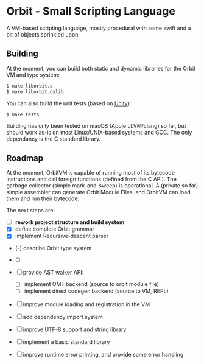 # Orbit - Small Scripting Language

A VM-based scripting language, mostly procedural with some swift and a bit of 
objects sprinkled upon.

## Building

At the moment, you can build both static and dynamic libraries for the Orbit
VM and type system:

````bash
$ make liborbit.a
$ make liborbit.dylib
````

You can also build the unit tests (based on [Unity][1]):

````bash
$ make tests
````

Building has only been tested on macOS (Apple LLVM/clang) so far, but should
work as-is on most Linux/UNIX-based systems and GCC. The only dependancy is the
C standard library.

## Roadmap

At the moment, OrbitVM is capable of running most of its bytecode instructions
and call foreign functions (defined from the C API). The garbage collector
(simple mark-and-sweep) is operational. A (private so far) simple assembler
can generate Orbit Module Files, and OrbitVM can load them and run their 
bytecode.

The next steps are:
 * [ ] **rework project structure and build system**
 * [x] define complete Orbit grammar
 * [x] implement Recursive-descent parser
 * [-] describe Orbit type system
 * [ ]
 * [ ] provide AST walker API:
     * [ ] implement OMF backend (source to orbit module file)
     * [ ] implement direct codegen backend (source to VM, REPL)

 * [ ] improve module loading and registration in the VM
 * [ ] add dependency import system
 * [ ] improve UTF-8 support and string library
 * [ ] implement a basic standard library
 * [ ] improve runtime error printing, and provide some error handling

   [1]: http://www.throwtheswitch.org/unity/
